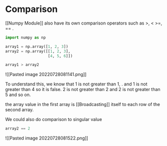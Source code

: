 # Comparison
[[Numpy Module]] also have its own comparison operators such as >, < >=, == . 

```python
import numpy as np

array1 = np.array([1, 2, 3])
array2 = np.array([[1, 2, 3],
			       [4, 5, 6]])

array1 > array2
```

![[Pasted image 20220728081141.png]]

To understand this, we know that 1 is not greater than 1, . and 1 is not greater than 4 so it is false. 2 is not greater than 2 and 2 is not greater than 5 and so on.

the array value in the first array is [[Broadcasting]] itself to each row of the second array.

We could also do comparison to singular value
```python
array2 == 2
```
![[Pasted image 20220728081522.png]]



